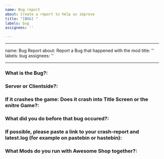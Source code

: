 ```yaml
---
name: Bug report
about: Create a report to help us improve
title: "[BUG] "
labels: bug
assignees: ''

---
```


---
name: Bug Report
about: Report a Bug that happened with the mod
title: ''
labels: bug
assignees: ''

---

### What is the Bug?:


### Server or Clientside?:


### If it crashes the game: Does it crash into Title Screen or the enitre Game?:


### What did you do before that bug occured?:


### If possible, please paste a link to your crash-report and latest.log (for example on pastebin or hastebin):


### What Mods do you run with Awesome Shop together?:
